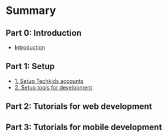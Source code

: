 # Summary

## Part 0: Introduction

* [Introduction](README.md)

## Part 1: Setup

* [1. Setup Techkids accounts](part-1-setup/setup-techkids-accounts.md)
* [2. Setup tools for development](part-1-setup/setup-tools-for-development.md)

## Part 2: Tutorials for web development

## Part 3: Tutorials for mobile development


